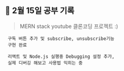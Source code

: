 ## 📆 2월 15일 공부 기록

> MERN stack youtube 클론코딩 프로젝트 :)

     구독 버튼 추가 및 subscribe, unsubscribe기능
     구현 완료

     리액트 및 Node.js 실행중 Debugging 설정 추가,
     실제 디버깅 해보고 사용법 익히는 중
